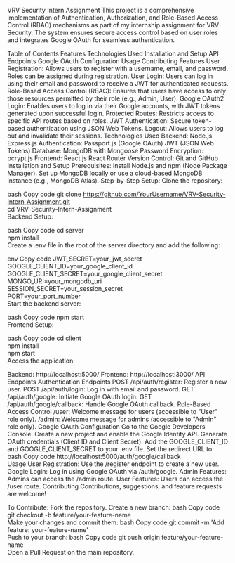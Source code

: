 VRV Security Intern Assignment
This project is a comprehensive implementation of Authentication, Authorization, and Role-Based Access Control (RBAC) mechanisms as part of my internship assignment for VRV Security. The system ensures secure access control based on user roles and integrates Google OAuth for seamless authentication.

Table of Contents
Features
Technologies Used
Installation and Setup
API Endpoints
Google OAuth Configuration
Usage
Contributing
Features
User Registration: Allows users to register with a username, email, and password. Roles can be assigned during registration.
User Login: Users can log in using their email and password to receive a JWT for authenticated requests.
Role-Based Access Control (RBAC): Ensures that users have access to only those resources permitted by their role (e.g., Admin, User).
Google OAuth2 Login: Enables users to log in via their Google accounts, with JWT tokens generated upon successful login.
Protected Routes: Restricts access to specific API routes based on roles.
JWT Authentication: Secure token-based authentication using JSON Web Tokens.
Logout: Allows users to log out and invalidate their sessions.
Technologies Used
Backend:
Node.js
Express.js
Authentication:
Passport.js (Google OAuth)
JWT (JSON Web Tokens)
Database:
MongoDB with Mongoose
Password Encryption:
bcrypt.js
Frontend:
React.js
React Router
Version Control:
Git and GitHub
Installation and Setup
Prerequisites:
Install Node.js and npm (Node Package Manager).
Set up MongoDB locally or use a cloud-based MongoDB instance (e.g., MongoDB Atlas).
Step-by-Step Setup:
Clone the repository:

bash
Copy code
git clone https://github.com/YourUsername/VRV-Security-Intern-Assignment.git  
cd VRV-Security-Intern-Assignment  
Backend Setup:

bash
Copy code
cd server  
npm install  
Create a .env file in the root of the server directory and add the following:

env
Copy code
JWT_SECRET=your_jwt_secret  
GOOGLE_CLIENT_ID=your_google_client_id  
GOOGLE_CLIENT_SECRET=your_google_client_secret  
MONGO_URI=your_mongodb_uri  
SESSION_SECRET=your_session_secret  
PORT=your_port_number  
Start the backend server:

bash
Copy code
npm start  
Frontend Setup:

bash
Copy code
cd client  
npm install  
npm start  
Access the application:

Backend: http://localhost:5000/
Frontend: http://localhost:3000/
API Endpoints
Authentication Endpoints
POST /api/auth/register: Register a new user.
POST /api/auth/login: Log in with email and password.
GET /api/auth/google: Initiate Google OAuth login.
GET /api/auth/google/callback: Handle Google OAuth callback.
Role-Based Access Control
/user: Welcome message for users (accessible to "User" role only).
/admin: Welcome message for admins (accessible to "Admin" role only).
Google OAuth Configuration
Go to the Google Developers Console.
Create a new project and enable the Google Identity API.
Generate OAuth credentials (Client ID and Client Secret).
Add the GOOGLE_CLIENT_ID and GOOGLE_CLIENT_SECRET to your .env file.
Set the redirect URL to:
bash
Copy code
http://localhost:5000/auth/google/callback  
Usage
User Registration: Use the /register endpoint to create a new user.
Google Login: Log in using Google OAuth via /auth/google.
Admin Features: Admins can access the /admin route.
User Features: Users can access the /user route.
Contributing
Contributions, suggestions, and feature requests are welcome!

To Contribute:
Fork the repository.
Create a new branch:
bash
Copy code
git checkout -b feature/your-feature-name  
Make your changes and commit them:
bash
Copy code
git commit -m 'Add feature: your-feature-name'  
Push to your branch:
bash
Copy code
git push origin feature/your-feature-name  
Open a Pull Request on the main repository.
